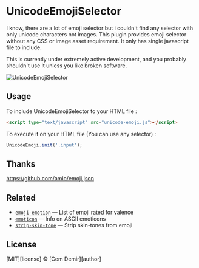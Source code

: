 # UnicodeEmojiSelector
I know, there are a lot of emoji selector but i couldn't find any selector with only unicode characters not images. This plugin provides emoji selector without any CSS or image asset requirement. It only has single javascript file to include.

This is currently under extremely active development, and you probably shouldn't use it unless you like broken software.

![UnicodeEmojiSelector](http://imagets.com/shared/unicodeEmoji.jpg)

## Usage

To include UnicodeEmojiSelector to your HTML file :
```html
<script type="text/javascript" src="unicode-emoji.js"></script>
```

To execute it on your HTML file (You can use any selector) :
```javascript
UnicodeEmoji.init('.input');
```

## Thanks
https://github.com/amio/emoji.json

## Related

*   [`emoji-emotion`](https://github.com/wooorm/emoji-emotion)
    — List of emoji rated for valence
*   [`emoticon`](https://github.com/wooorm/emoticon)
    — Info on ASCII emoticons
*   [`strip-skin-tone`](https://github.com/wooorm/strip-skin-tone)
    — Strip skin-tones from emoji

## License

[MIT][license] © [Cem Demir][author]
